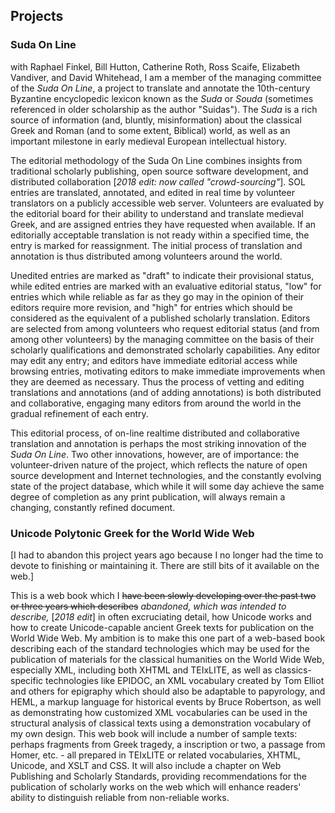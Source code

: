## Projects

### Suda On Line
with Raphael Finkel, Bill Hutton, Catherine Roth, Ross Scaife, 
Elizabeth Vandiver, and David Whitehead, I am a member of the managing 
committee of the _Suda On Line_, a project to translate and annotate the 
10th-century Byzantine encyclopedic lexicon known as the _Suda_ or _Souda_ 
(sometimes referenced in older scholarship as the author "Suidas"). The _Suda_ 
is a rich source of information (and, bluntly, misinformation) about the 
classical Greek and Roman (and to some extent, Biblical) world, as well as an 
important milestone in early medieval European intellectual history.

The editorial methodology of the Suda On Line combines insights from 
traditional scholarly publishing, open source software development, and 
distributed collaboration [_2018 edit: now called "crowd-sourcing"_]. 
SOL entries are translated, annotated, and edited in real time by volunteer 
translators on a publicly accessible web server. Volunteers are evaluated by 
the editorial board for their ability to understand and translate medieval 
Greek, and are assigned entries they have requested when available. If an 
editorially acceptable translation is not ready within a specified time, the 
entry is marked for reassignment. The initial process of translation and 
annotation is thus distributed among volunteers around the world.

Unedited entries are marked as "draft" to indicate their provisional status, 
while edited entries are marked with an evaluative editorial status, "low" for 
entries which while reliable as far as they go may in the opinion of their 
editors require more revision, and "high" for entries which should be 
considered as the equivalent of a published scholarly translation. Editors are 
selected from among volunteers who request editorial status (and from among 
other volunteers) by the managing committee on the basis of their scholarly 
qualifications and demonstrated scholarly capabilities. Any editor may edit 
any entry; and editors have immediate editorial access while browsing entries, 
motivating editors to make immediate improvements when they are deemed as 
necessary. Thus the process of vetting and editing translations and annotations 
(and of adding annotations) is both distributed and collaborative, engaging 
many editors from around the world in the gradual refinement of each entry.

This editorial process, of on-line realtime distributed and collaborative 
translation and annotation is perhaps the most striking innovation of the 
_Suda On Line_. Two other innovations, however, are of importance: the 
volunteer-driven nature of the project, which reflects the nature of open 
source development and Internet technologies, and the constantly evolving 
state of the project database, which while it will some day achieve the same 
degree of completion as any print publication, will always remain a changing, 
constantly refined document.

### Unicode Polytonic Greek for the World Wide Web

[I had to abandon this project years ago because I no longer had the time
to devote to finishing or maintaining it. There are still bits of it
available on the web.]

This is a web book which I <del>have been slowly developing over the past two 
or three years which describes</del> _abandoned, which was intended to 
describe,_ [_2018 edit_] in often excruciating detail, how Unicode 
works and how to create Unicode-capable ancient Greek texts for publication on 
the World Wide Web. My ambition is to make this one part of a web-based book 
describing each of the standard technologies which may be used for the 
publication of materials for the classical humanities on the World Wide Web, 
especially XML, including both XHTML and TEIxLITE, as well as classics-specific 
technologies like EPIDOC, an XML vocabulary created by Tom Elliot and others 
for epigraphy which should also be adaptable to papyrology, and HEML, a markup 
language for historical events by Bruce Robertson, as well as demonstrating 
how customized XML vocabularies can be used in the structural analysis of 
classical texts using a demonstration vocabulary of my own design. This web 
book will include a number of sample texts: perhaps fragments from Greek 
tragedy, a inscription or two, a passage from Homer, etc. - all prepared in 
TEIxLITE or related vocabularies, XHTML, Unicode, and XSLT and CSS. It will 
also include a chapter on Web Publishing and Scholarly Standards, providing 
recommendations for the publication of scholarly works on the web which will 
enhance readers' ability to distinguish reliable from non-reliable works.

